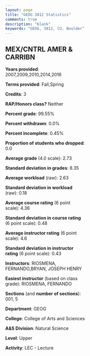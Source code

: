 ```yaml
---
layout: page
title: "GEOG 3812 Statistics"
comments: true
description: "blank"
keywords: "GEOG, 3812, CU, Boulder"
--- 
```

<head>
<script src="https://ajax.googleapis.com/ajax/libs/jquery/2.1.3/jquery.min.js"></script>
<script src="https://dl.dropboxusercontent.com/s/pc42nxpaw1ea4o9/highcharts.js?dl=0"></script>
<!-- <script src="../assets/js/highcharts.js"></script> -->
<style type="text/css">@font-face {
	font-family: "Bebas Neue";
	src: url(https://www.filehosting.org/file/details/544349/BebasNeue%20Regular.otf) format("opentype");
	}
	h1.Bebas { 
		font-family: "Bebas Neue", Verdana, Tahoma;
	}
</style>
</head>
<body>
	<div id="container" style="float: right; width: 45%; height: 88%; margin-left: 2.5%; margin-right: 2.5%;"></div>
	<script language="JavaScript">
		$(document).ready(function() {
		var chart = {type: 'column'};
		var title = {text: 'Grade Distribution'};
		var xAxis = {categories: ['A','B','C','D','F'],crosshair: true};
		var yAxis = {min: 0,title: {text: 'Percentage'}};
		var tooltip = {headerFormat: '<center><b><span style="font-size:20px">{point.key}</span></b></center>',
		               pointFormat: '<td style="padding:0"><b>{point.y:.1f}%</b></td>',
		               footerFormat: '</table>',shared: true,useHTML: true};
		var plotOptions = {column: {pointPadding: 0.0,borderWidth: 0}};  
		var credits = {enabled: false};var series= [{name: 'Percent',data: [21.92,41.1,28.77,6.39,1.83,]}];
		var json = {};
		json.chart = chart;
		json.title = title;
		json.tooltip = tooltip;
		json.xAxis = xAxis;
		json.yAxis = yAxis;  
		json.series = series;
		json.plotOptions = plotOptions;  
		json.credits = credits;
		$('#container').highcharts(json);
	});
	</script>
</body>
			   
## MEX/CNTRL AMER & CARRIBN

**Years provided**: 2007,2009,2010,2014,2016

**Terms provided**: Fall,Spring

**Credits**: 3

**RAP/Honors class?** Neither

**Percent grade**: 99.55%

**Percent withdrawn**: 0.0%

**Percent incomplete**: 0.45%

**Proportion of students who dropped**: 0.0

**Average grade** (4.0 scale): 2.73

**Standard deviation in grades**: 8.35

**Average workload** (raw): 2.63

**Standard deviation in workload** (raw): 0.18

**Average course rating** (6 point scale): 4.36

**Standard deviation in course rating** (6 point scale): 0.48

**Average instructor rating** (6 point scale): 4.6

**Standard deviation in instructor rating** (6 point scale): 0.43

**Instructors**: RIOSMENA, FERNANDO,BRYAN, JOSEPH HENRY

**Easiest instructor** (based on class grade): RIOSMENA, FERNANDO

**Sections** (and **number of sections**): 001, 5

**Department**: GEOG

**College**: College of Arts and Sciences

**A&S Division**: Natural Science

**Level**: Upper

**Activity**: LEC - Lecture